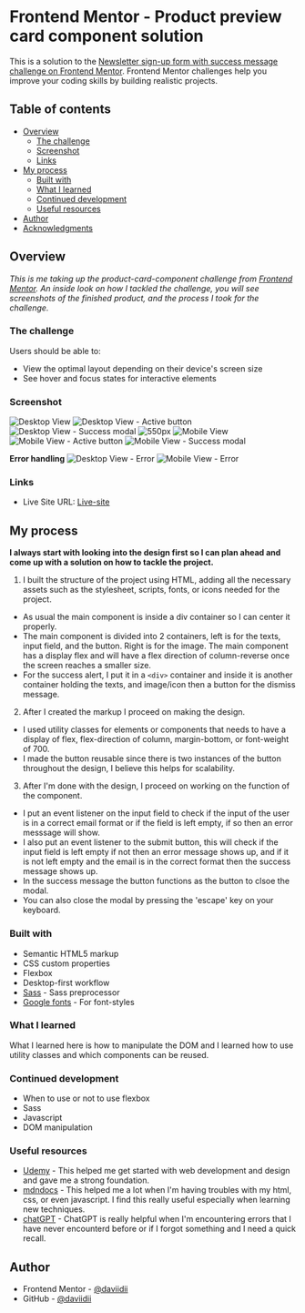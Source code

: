 # Frontend Mentor - Product preview card component solution

This is a solution to the [Newsletter sign-up form with success message challenge on Frontend Mentor](https://www.frontendmentor.io/challenges/newsletter-signup-form-with-success-message-3FC1AZbNrv). Frontend Mentor challenges help you improve your coding skills by building realistic projects. 

## Table of contents

- [Overview](#overview)
  - [The challenge](#the-challenge)
  - [Screenshot](#screenshot)
  - [Links](#links)
- [My process](#my-process)
  - [Built with](#built-with)
  - [What I learned](#what-i-learned)
  - [Continued development](#continued-development)
  - [Useful resources](#useful-resources)
- [Author](#author)
- [Acknowledgments](#acknowledgments)


## Overview
*This is me taking up the product-card-component challenge from [Frontend Mentor](https://www.frontendmentor.io/challenges/product-preview-card-component-GO7UmttRfa). An inside look on how I tackled the challenge, you will see screenshots of the finished product, and the process I took for the challenge.*
### The challenge

Users should be able to:

- View the optimal layout depending on their device's screen size
- See hover and focus states for interactive elements

### Screenshot

![Desktop View](/output/output-desktop.png)
![Desktop View - Active button](/output/output-desktop-active.png)
![Desktop View - Success modal](/output/output-desktop-sucess-active.png)
![550px](/output/output-max-width-550px.png)
![Mobile View](/output/output-mobile.png)
![Mobile View - Active button](/output/output-mobile-active.png)
![Mobile View - Success modal](/output/output-mobile-sucess-active.png)

**Error handling**
![Desktop View - Error](/output/desktop-error.png)
![Mobile View - Error](/output/mobile-error.png)

### Links

- Live Site URL: [Live-site](dd-newsletter-sign-up.netlify.app)

## My process
**I always start with looking into the design first so I can plan ahead and come up with a solution on how to tackle the project.**

1. I built the structure of the project using HTML, adding all the necessary assets such as the stylesheet, scripts, fonts, or icons needed for the project. 
 - As usual the main component is inside a div container so I can center it properly.
 - The main component is divided into 2 containers, left is for the texts, input field, and the button. Right is for the image. The main component has a display flex and will have a flex direction of column-reverse once the screen reaches a smaller size.
 - For the success alert, I put it in a `<div>` container and inside it is another container holding the texts, and image/icon then a button for the dismiss message.
2. After I created the markup I proceed on making the design.
 - I used utility classes for elements or components that needs to have a display of flex, flex-direction of column, margin-bottom, or font-weight of 700.
 - I made the button reusable since there is two instances of the button throughout the design, I believe this helps for scalability.
 3. After I'm done with the design, I proceed on working on the function of the component.
 - I put an event listener on the input field to check if the input of the user is in a correct email format or if the field is left empty, if so then an error messsage will show.
 - I also put an event listener to the submit button, this will check if the input field is left empty if not then an error message shows up, and if it is not left empty and the email is in the correct format then the success message shows up.
 - In the success message the button functions as the button to clsoe the modal.
 - You can also close the modal by pressing the 'escape' key on your keyboard.
### Built with

- Semantic HTML5 markup
- CSS custom properties
- Flexbox
- Desktop-first workflow
- [Sass](https://sass-lang.com/) - Sass preprocessor
- [Google fonts](https://fonts.google.com/) - For font-styles


### What I learned

What I learned here is how to manipulate the DOM and I learned how to use utility classes and which components can be reused.

### Continued development

- When to use or not to use flexbox
- Sass
- Javascript
- DOM manipulation

### Useful resources

- [Udemy](https://www.udemy.com/) - This helped me get started with web development and design and gave me a strong foundation.
- [mdndocs](https://developer.mozilla.org/en-US/) - This helped me a lot when I'm having troubles with my html, css, or even javascript. I find this really useful especially when learning new techniques.
- [chatGPT](https://openai.com/product/chatgpt) - ChatGPT is really helpful when I'm encountering errors that I have never encounterd before or if I forgot something and I need a quick recall.

## Author
- Frontend Mentor - [@daviidii](https://www.frontendmentor.io/profile/daviidii)
- GitHub - [@daviidii](https://github.com/daviidii)
